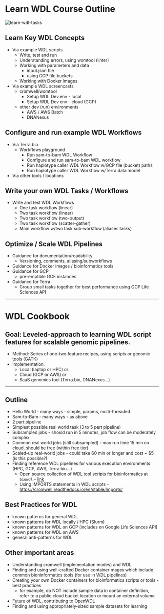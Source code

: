 # Learn WDL Course Outline

![learn-wdl-tasks](https://github.com/openwdl/learn-wdl/blob/master/images/learn-wdl-tasks.png)

## Learn Key WDL Concepts
- Via example WDL scripts
    - Write, test and run
    - Understanding errors, using womtool (linter)
    - Working with parameters and data
        - input.json file
        - using GCP file buckets
    - Working with Docker images
- Via example WDL screencasts
    - cromwell/womtool
        - Setup WDL Dev env - local
        - Setup WDL Dev env - cloud (GCP)
    - other dev (run) environments
        - AWS / AWS Batch
        - DNANexus
## Configure and run example WDL Workflows
- Via Terra.bio
    - Workflows playground
        - Run sam-to-bam WDL Workflow
        - Configure and run sam-to-bam WDL workflow
        - Run haplotype caller WDL Workflow w/GCP file (bucket) paths
        - Run haplotype caller WDL Workflow w/Terra data model
- Via other tools / locations
## Write your own WDL Tasks / Workflows
- Write and test WDL Workflows
    - One task workflow (linear)
    - Two task workflow (linear)
    - Two task workflow (two-output)
    - Two task workflow (scatter-gather)
    - Main workflow w/two task sub-workflow (aliases tasks)
## Optimize / Scale WDL Pipelines 
- Guidance for documentation/readability
    - Versioning, comments, aliasing/subworkflows
- Guidance for Docker images / bioinformatics tools
- Guidance for GCP
    - pre-emptible GCE instances
- Guidance for Terra
    - Group small tasks together for best performance using GCP Life Sciences API

----
# WDL Cookbook

Goal: Leveled-approach to learning WDL script features for scalable genomic pipelines.
---
* Method: Series of one-two feature recipes, using scripts or genomic tools (GATK)
* Implementation: 
  - Local (laptop or HPC) or 
  - Cloud (GCP or AWS) or 
  - SaaS genomics tool (Terra.bio, DNANexus...)
---
## Outline

- Hello World - many ways - simple, params, multi-threaded
- Sam-to-Bam - many ways - as above
- 2 part pipeline
- Simplest possible real world task (3 to 5 part pipeline)
- Subsampled jobs - should run in 5 minutes, job flow can be moderately complex
- Common real world jobs (still subsampled) - max run time 15 min on cloud, should be free (within free tier)
- Scaled-up real-world jobs - could take 60 min or longer and cost ~ $5 (is this possible?)
- Finding reference WDL pipelines for various execution environments (HPC, GCP, AWS, Terra.bio...)
  - Open source collection of WDL tool scripts for bioinformatics at `biowdl` - [link](https://github.com/biowdl/tasks)
  - Using IMPORTS statements in WDL scripts - https://cromwell.readthedocs.io/en/stable/Imports/

## Best Practices for WDL

- known patterns for general WDL
- known patterns for WDL locally / HPC (Slurm)
- known patterns for WDL on GCP (includes on Google Life Sciences API)
- known patterns for WDL on AWS
- general anti-patterns for WDL

## Other important areas

- Understanding cromwell (implementation modes) and WDL
- Finding and using well-crafted Docker container mages which include common bioninformatics tools (for use in WDL pipelines)
- Creating your own Docker containers for bioinformatics scripts or tools - best practices
  - for example, do NOT include sample data in container definition, refer to a public cloud bucket location or mount an external volume
- Future of WDL, contributing to OpenWDL
- Finding and using appropriately-sized sample datasets for learning

